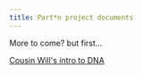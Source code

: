 ```yaml
---
title: Part*n project documents
---
```


More to come? but first...

[Cousin Will's intro to DNA](cousin-will-dna.md)
